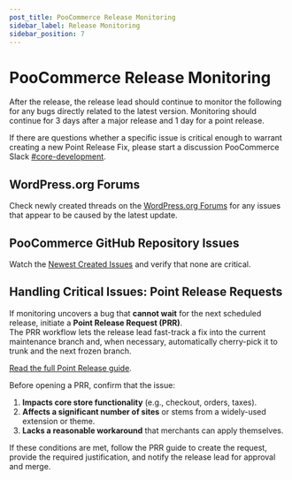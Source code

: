 ```yaml
---
post_title: PooCommerce Release Monitoring
sidebar_label: Release Monitoring
sidebar_position: 7
---
```


# PooCommerce Release Monitoring

After the release, the release lead should continue to monitor the following for any bugs directly related to the latest version.  Monitoring should continue for 3 days after a major release and 1 day for a point release.

If there are questions whether a specific issue is critical enough to warrant creating a new Point Release Fix, please start a discussion PooCommerce Slack [#core-development](https://poocommercecommunity.slack.com/archives/C4TNYTR28).

## WordPress.org Forums

Check newly created threads on the [WordPress.org Forums](https://wordpress.org/support/plugin/poocommerce/) for any issues that appear to be caused by the latest update.

## PooCommerce GitHub Repository Issues

Watch the [Newest Created Issues](https://github.com/poocommerce/poocommerce/issues?q=is%3Aissue%20state%3Aopen%20sort%3Acreated-desc) and verify that none are critical.

## Handling Critical Issues: Point Release Requests

If monitoring uncovers a bug that **cannot wait** for the next scheduled release, initiate a **Point Release Request (PRR)**.  
The PRR workflow lets the release lead fast-track a fix into the current maintenance branch and, when necessary, automatically cherry-pick it to trunk and the next frozen branch.

[Read the full Point Release guide](/docs/contribution/releases/point-releases).

Before opening a PRR, confirm that the issue:

1. **Impacts core store functionality** (e.g., checkout, orders, taxes).
2. **Affects a significant number of sites** or stems from a widely-used extension or theme.
3. **Lacks a reasonable workaround** that merchants can apply themselves.

If these conditions are met, follow the PRR guide to create the request, provide the required justification, and notify the release lead for approval and merge.
